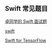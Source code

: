 ## Swift 常见题目

[卓同学的 Swift 面试题](https://www.jianshu.com/p/a616f6b146aa)

[swift](https://github.com/zlfyuan/Swift-Interview-questions/blob/master/swift%E9%9D%A2%E8%AF%95%E9%A2%98.md)

[Swift for TensorFlow](https://github.com/tensorflow/swift)
